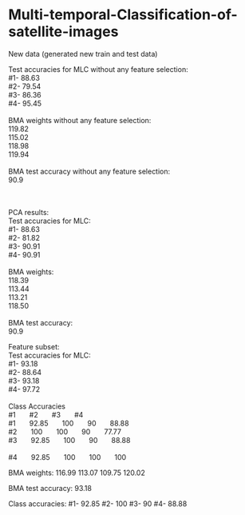 # Multi-temporal-Classification-of-satellite-images

New data (generated new train and test data)<br/>

Test accuracies for MLC without any feature selection:<br/>
#1- 88.63<br/>
#2- 79.54<br/>
#3- 86.36<br/>
#4- 95.45<br/>
<br/>
BMA weights without any feature selection:<br/>
119.82<br/>
115.02<br/>
118.98<br/>
119.94<br/>
<br/>
BMA test accuracy without any feature selection:<br/>
90.9<br/>
<br/><br/>

PCA results:<br/>
Test accuracies for MLC:<br/>
#1- 88.63<br/>
#2- 81.82<br/>
#3- 90.91<br/>
#4- 90.91<br/>
<br/>
BMA weights:<br/>
118.39<br/>
113.44<br/>
113.21<br/>
118.50<br/>
<br/>
BMA test accuracy:<br/>
90.9<br/>


Feature subset:<br/>
Test accuracies for MLC:<br/>
#1- 93.18<br/>
#2- 88.64<br/>
#3- 93.18<br/>
#4- 97.72<br/>
<br/>
Class Accuracies<br/>
	#1&nbsp;&nbsp;&nbsp;&nbsp;&nbsp;&nbsp;	#2&nbsp;&nbsp;&nbsp;&nbsp;&nbsp;&nbsp;	#3&nbsp;&nbsp;&nbsp;&nbsp;&nbsp;&nbsp;	#4&nbsp;&nbsp;&nbsp;&nbsp;&nbsp;&nbsp;<br/>
#1&nbsp;&nbsp;&nbsp;&nbsp;&nbsp;&nbsp;	92.85&nbsp;&nbsp;&nbsp;&nbsp;&nbsp;&nbsp;	100&nbsp;&nbsp;&nbsp;&nbsp;&nbsp;&nbsp;	90&nbsp;&nbsp;&nbsp;&nbsp;&nbsp;&nbsp;	88.88&nbsp;&nbsp;&nbsp;&nbsp;&nbsp;&nbsp;<br/>
#2&nbsp;&nbsp;&nbsp;&nbsp;&nbsp;&nbsp;	100&nbsp;&nbsp;&nbsp;&nbsp;&nbsp;&nbsp;	100&nbsp;&nbsp;&nbsp;&nbsp;&nbsp;&nbsp;	90&nbsp;&nbsp;&nbsp;&nbsp;&nbsp;&nbsp;	77.77&nbsp;&nbsp;&nbsp;&nbsp;&nbsp;&nbsp;<br/>
#3&nbsp;&nbsp;&nbsp;&nbsp;&nbsp;&nbsp;	92.85&nbsp;&nbsp;&nbsp;&nbsp;&nbsp;&nbsp;	100&nbsp;&nbsp;&nbsp;&nbsp;&nbsp;&nbsp;	90&nbsp;&nbsp;&nbsp;&nbsp;&nbsp;&nbsp;	88.88&nbsp;&nbsp;&nbsp;&nbsp;&nbsp;&nbsp;<br/>	
#4&nbsp;&nbsp;&nbsp;&nbsp;&nbsp;&nbsp;	92.85&nbsp;&nbsp;&nbsp;&nbsp;&nbsp;&nbsp;	100&nbsp;&nbsp;&nbsp;&nbsp;&nbsp;&nbsp;	100&nbsp;&nbsp;&nbsp;&nbsp;&nbsp;&nbsp;	100&nbsp;&nbsp;&nbsp;&nbsp;&nbsp;&nbsp;<br/>

BMA weights:
116.99
113.07
109.75
120.02

BMA test accuracy:
93.18

Class accuracies:
#1- 92.85
#2- 100
#3- 90
#4- 88.88


